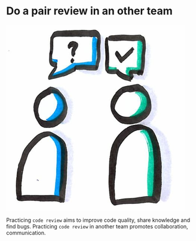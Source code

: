 # Do a pair review in an other team
![Pair review](photos/pair-review.png)

Practicing `code review` aims to improve code quality, share knowledge and find bugs.
Practicing `code review` in another team promotes collaboration, communication.
